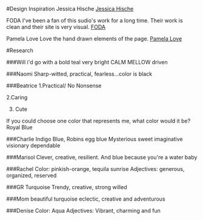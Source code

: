 #Design Inspiration
Jessica Hische
[Jessica Hische](http://jessicahische.is/awesome/)

FODA
I've been a fan of this sudio's work for a long time. Their work is clean and their site is very visual.
[FODA](http://fodastudio.com/#)

Pamela Love
Love the hand drawn elements of the page.
[Pamela Love](http://www.pamelalovenyc.com/)


#Research 

###Will 
i'd go with a bold teal very bright
CALM
MELLOW
driven

###Naomi
Sharp-witted, practical, fearless...color is black 

###Beatrice
1.Practical/ No Nonsense

2.Caring

3. Cute

If you could choose one color that represents me, what color would it be?
Royal Blue

###Charlie
Indigo Blue, Robins egg blue
Mysterious
sweet
imaginative
visionary
dependable

###Marisol
Clever, creative, resilient. And blue because you're a water baby

###Rachel
Color: pinkish-orange, tequila sunrise
Adjectives: generous, organized, reserved

###GR
Turquoise
Trendy, creative, strong willed

###Mom
beautiful turquoise
eclectic, creative and adventurous

###Denise
Color: Aqua
Adjectives: Vibrant, charming and fun




